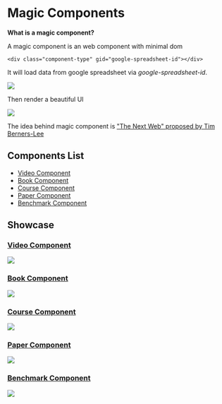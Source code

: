 # Magic Components

**What is a magic component?**

A magic component is an web component with minimal dom

```
<div class="component-type" gid="google-spreadsheet-id"></div>
```

It will load data from google spreadsheet via *google-spreadsheet-id*.

![](http://i.imgur.com/72DEC8O.png)

Then render a beautiful UI

![](http://i.imgur.com/X9scMZ1.png)

The idea behind magic component is ["The Next Web" proposed by Tim Berners-Lee](https://www.ted.com/talks/tim_berners_lee_on_the_next_web?language=en)

## Components List

* [Video Component](#video-component)
* [Book Component](#book-component)
* [Course Component](#course-component)
* [Paper Component](#paper-component)
* [Benchmark Component](#benchmark-component)

## Showcase

### [Video Component](https://github.com/magizbox/magiz-c-video)

![](https://camo.githubusercontent.com/ca4dca90c449272a766b7b7720acccce4d465ced/687474703a2f2f692e696d6775722e636f6d2f785744314c78452e706e67)

### [Book Component](https://github.com/magizbox/magiz-c-book)

![](https://camo.githubusercontent.com/32594a65d967549f44cc12b5bcad2772c7267f17/687474703a2f2f692e696d6775722e636f6d2f69384c416639562e706e67)

### [Course Component](https://github.com/magizbox/magiz-c-course)

![](https://camo.githubusercontent.com/52ee4f14ce0eea2edbe8f8d4240e5749c8b33e3e/687474703a2f2f692e696d6775722e636f6d2f356e7733624f672e706e67)

### [Paper Component](https://github.com/magizbox/magiz-c-paper)

![](https://camo.githubusercontent.com/697466b7892ba72032feaef838835bc1a0854a89/687474703a2f2f692e696d6775722e636f6d2f6c7766475051452e706e67)

### [Benchmark Component](https://github.com/magizbox/magiz-c-benchmark)

![](https://camo.githubusercontent.com/6b19e193c994153fd4cf5997c29b57f3f490862c/687474703a2f2f692e696d6775722e636f6d2f6a37496342456c2e706e67)
